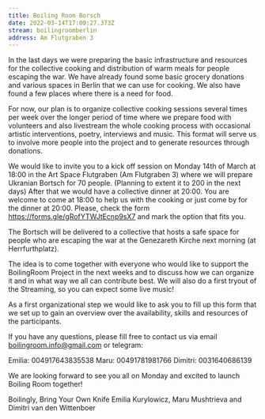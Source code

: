 ```yaml
---
title: Boiling Room Borsch
date: 2022-03-14T17:00:27.373Z
stream: boilingroomberlin
address: Am Flutgraben 3
---
```

In the last days we were preparing the basic infrastructure and resources for the collective cooking and distribution of warm meals for people escaping the war. We have already found some basic grocery donations and various spaces in Berlin that we can use for cooking. We also have found a few places where there is a need for food. 
 

For now, our plan is to organize collective cooking sessions several times per week over the longer period of time where we prepare food with volunteers and also livestream the whole cooking process with occasional artistic interventions, poetry, interviews and music. This format will serve us to involve more people into the project and to generate resources through donations.
 

We would like to invite you to a kick off session on Monday 14th of March at 18:00 in the Art Space Flutgraben (Am Flutgraben 3) where we will prepare Ukranian Bortsch for 70 people. (Planning to extent it to 200 in the next days) After that we would have a collective dinner at 20:00. You are welcome to come at 18:00 to help us with the cooking or just come by for the dinner at 20:00. Please, check the form https://forms.gle/gRofYTWJtEcnp9sX7 and mark the option that fits you. 
 

The Bortsch will be delivered to a collective that hosts a safe space for people who are escaping the war at the Genezareth Kirche next morning (at Herrfurthplatz). 
 

The idea is to come together with everyone who would like to support the BoilingRoom Project in the next weeks and to discuss how we can organize it and in what way we all can contribute best. We will also do a first tryout of the Streaming, so you can expect some live music!
 

As a first organizational step we would like to ask you to fill up this form that we set up to gain an overview over the availability, skills and resources of the participants.

If you have any questions, please fill free to contact us via email boilingroom.info@gmail.com or telegram:
 

Emilia: 004917643835538
Maru: 00491781981766
Dimitri: 0031640686139
 

We are looking forward to see you all on Monday and excited to launch Boiling Room together!
 

Boilingly, Bring Your Own Knife 
Emilia Kurylowicz, Maru Mushtrieva and Dimitri van den Wittenboer